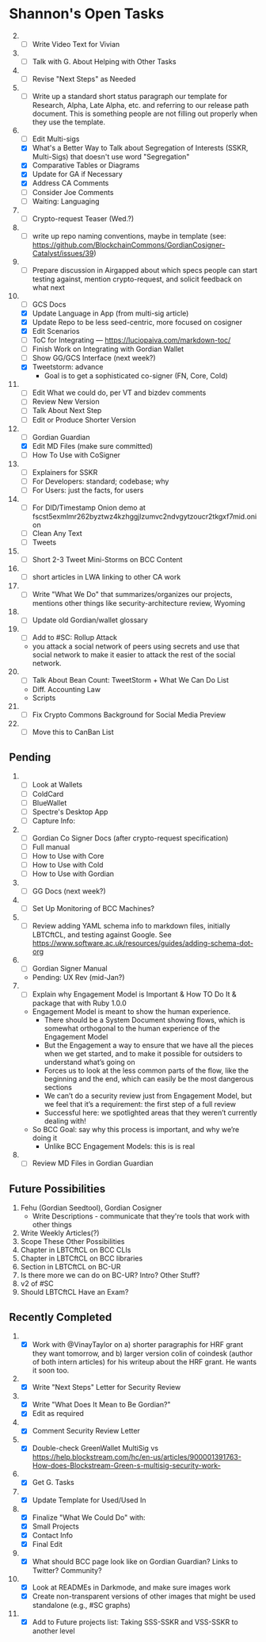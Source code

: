 # Shannon's Open Tasks

2. * [ ] Write Video Text for Vivian
3. * [ ] Talk with G. About Helping with Other Tasks
4. * [ ] Revise "Next Steps" as Needed
5. * [ ] Write up a standard short status paragraph our template for Research, Alpha, Late Alpha, etc. and referring to our release path document. This is something people are not filling out properly when they use the template. 
6. * [ ] Edit Multi-sigs
   * [X] What's a Better Way to Talk about Segregation of Interests (SSKR, Multi-Sigs) that doesn't use word "Segregation"
   * [X] Comparative Tables or Diagrams
   * [X] Update for GA if Necessary
   * [X] Address CA Comments
   * [ ] Consider Joe Comments
   * [ ] Waiting: Languaging
7. * [ ] Crypto-request Teaser (Wed.?)
8. * [ ] write up repo naming conventions, maybe in template (see: https://github.com/BlockchainCommons/GordianCosigner-Catalyst/issues/39)
9. * [ ] Prepare discussion in Airgapped about which specs people can start testing against, mention crypto-request, and solicit feedback on what next
1. * [ ] GCS Docs
   * [X] Update Language in App (from multi-sig article)
   * [X] Update Repo to be less seed-centric, more focused on cosigner
   * [X] Edit Scenarios
   * [ ] ToC for Integrating — https://luciopaiva.com/markdown-toc/
   * [ ] Finish Work on Integrating with Gordian Wallet
   * [ ] Show GG/GCS Interface (next week?)
   * [X] Tweetstorm: advance 
      * Goal is to get a sophisticated co-signer (FN, Core, Cold)
1. * [ ] Edit What we could do, per VT and bizdev comments
   * [ ] Review New Version
   * [ ] Talk About Next Step
   * [ ] Edit or Produce Shorter Version
1. * [ ] Gordian Guardian
   * [X] Edit MD Files (make sure committed)
   * [ ] How To Use with CoSigner
1. * [ ] Explainers for SSKR
   * [ ] For Developers: standard; codebase; why
   * [ ] For Users: just the facts, for users   
1. * [ ] For DID/Timestamp Onion demo at fscst5exmlmr262byztwz4kzhggjlzumvc2ndvgytzoucr2tkgxf7mid.onion
   * [ ] Clean Any Text
   * [ ] Tweets
1. * [ ] Short 2-3 Tweet Mini-Storms on BCC Content
1. * [ ] short articles in LWA linking to other CA work
1. * [ ] Write "What We Do" that summarizes/organizes our projects, mentions other things like security-architecture review, Wyoming
1. * [ ] Update old Gordian/wallet glossary
1. * [ ] Add to #SC: Rollup Attack
   * you attack a social network of peers using secrets and use that social network to make it easier to attack the rest of the social network.
1. * [ ] Talk About Bean Count: TweetStorm + What We Can Do List
    * Diff. Accounting Law
    * Scripts
1. * [ ] Fix Crypto Commons Background for Social Media Preview
1. * [ ] Move this to CanBan List

## Pending

1. * [ ] Look at Wallets
   * [ ] ColdCard
   * [ ] BlueWallet
   * [ ] Spectre's Desktop App
   * [ ] Capture Info: 
1. * [ ] Gordian Co Signer Docs (after crypto-request specification)
   * [ ] Full manual
   * [ ] How to Use with Core
   * [ ] How to Use with Cold
   * [ ] How to Use with Gordian
1. * [ ] GG Docs (next week?)
1. * [ ] Set Up Monitoring of BCC Machines?
1. * [ ] Review adding YAML schema info to markdown files, initially LBTCftCL, and testing against Google. See https://www.software.ac.uk/resources/guides/adding-schema-dot-org
1. * [ ] Gordian Signer Manual
   * Pending: UX Rev (mid-Jan?)
1. * [ ] Explain why Engagement Model is Important & How TO Do It & package that with Ruby 1.0.0
   * Engagement Model is meant to show the human experience.
      * There should be a System Document showing flows, which is somewhat orthogonal to the human experience of the Engagement Model
      * But the Engagement a way to ensure that we have all the pieces when we get started, and to make it possible for outsiders to understand what’s going on
      * Forces us to look at the less common parts of the flow, like the beginning and the end, which can easily be the most dangerous sections
      * We can’t do a security review just from Engagement Model, but we feel that it’s a requirement: the first step of a full review
      * Successful here: we spotlighted areas that they weren’t currently dealing with!
   * So BCC Goal: say why this process is important, and why we’re doing it
      * Unlike BCC Engagement Models: this is is real
1. * [ ] Review MD Files in Gordian Guardian

## Future Possibilities

1. Fehu (Gordian Seedtool), Gordian Cosigner
   * Write Descriptions - communicate that they're tools that work with other things
1. Write Weekly Articles(?)
1. Scope These Other Possibilities
1. Chapter in LBTCftCL on BCC CLIs
1. Chapter in LBTCftCL on BCC libraries
1. Section in LBTCftCL on BC-UR
1. Is there more we can do on BC-UR? Intro? Other Stuff?
1. v2 of #SC
1. Should LBTCftCL Have an Exam?

## Recently Completed

1. * [X] Work with @VinayTaylor on a) shorter paragraphis for HRF grant they want tomorrow, and b) larger version colin of coindesk (author of both intern articles) for his writeup about the HRF grant. He wants it soon too.
1. * [X] Write "Next Steps" Letter for Security Review
1. * [X] Write "What Does It Mean to Be Gordian?"
   * [X] Edit as required
1. * [X] Comment Security Review Letter
1. * [X] Double-check GreenWallet MultiSig vs https://help.blockstream.com/hc/en-us/articles/900001391763-How-does-Blockstream-Green-s-multisig-security-work-
1. * [X] Get G. Tasks
1. * [X] Update Template for Used/Used In
1. * [X] Finalize "What We Could Do" with: 
   * [X] Small Projects
   * [X] Contact Info
   * [X] Final Edit
1. * [X] What should BCC page look like on Gordian Guardian? Links to Twitter? Community?
1. * [X] Look at READMEs in Darkmode, and make sure images work
   * [X] Create non-transparent versions of other images that might be used standalone (e.g., #SC graphs)
1. * [X] Add to Future projects list: Taking SSS-SSKR and VSS-SSKR to another level

